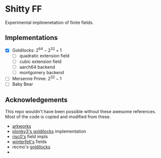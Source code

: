 # Shitty FF

Experimental implmenetation of finite fields.

## Implementations

- [x] Goldilocks: $2^{64}-2^{32}+1$
  - [ ] quadratic extension field
  - [ ] cubic extension field
  - [ ] aarch64 backend
  - [ ] montgomery backend
- [ ] Mersenne Prime: $2^{32}-1$
- [ ] Baby Bear

## Acknowledgements

This repo wouldn't have been possible without these awesome references. Most of the code is copied and modified from these.

- [arkworks]()
- [plonky3's goldilocks](https://github.com/Plonky3/Plonky3/blob/main/goldilock) implementation
- [risc0's](https://github.com/risc0/risc0/blob/main/risc0/core/src/field/goldilocks.rs) field impls
- [winterfell's](https://github.com/facebook/winterfell/tree/main/math/src/field) fields
- recmo's [goldilocks](https://github.com/recmo/goldilocks)
-